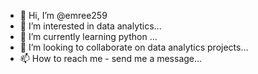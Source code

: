 - 👋 Hi, I’m @emree259
- 👀 I’m interested in data analytics...
- 🌱 I’m currently learning python ...
- 💞️ I’m looking to collaborate on data analytics projects...
- 📫 How to reach me - send me a message...

<!---
emree259/emree259 is a ✨ special ✨ repository because its `README.md` (this file) appears on your GitHub profile.
You can click the Preview link to take a look at your changes.
--->
